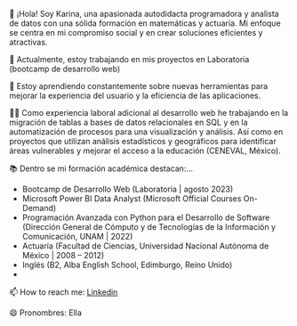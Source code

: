 💼 ¡Hola! Soy Karina, una apasionada autodidacta programadora y analista de datos con una sólida formación en matemáticas y actuaría. Mi enfoque se centra en mi compromiso social y en crear soluciones eficientes y atractivas.

🔭 Actualmente, estoy trabajando en mis proyectos en Laboratoria (bootcamp de desarrollo web)

🌱 Estoy aprendiendo constantemente sobre nuevas herramientas para mejorar la experiencia del usuario y la eficiencia de las aplicaciones.

👩‍💻 Como experiencia laboral adicional al desarrollo web he trabajando en la migración de tablas a bases de datos relacionales en SQL y en la automatización de procesos para una visualización y análisis. Así como en proyectos que utilizan análisis estadísticos y geográficos para identificar áreas vulnerables y mejorar el acceso a la educación (CENEVAL, México).
 
📚 Dentro se mi formación académica destacan:...
- Bootcamp de Desarrollo Web (Laboratoria | agosto 2023)
- Microsoft Power BI Data Analyst (Microsoft Official Courses On-Demand)
- Programación Avanzada con Python para el Desarrollo de Software (Dirección General de Cómputo y de Tecnologías de la Información y Comunicación, UNAM | 2022)
- Actuaría (Facultad de Ciencias, Universidad Nacional Autónoma de México | 2008 – 2012)
- Inglés (B2, Alba English School, Edimburgo, Reino Unido)
- 
📫 How to reach me: [Linkedin](https://www.linkedin.com/in/karina-miranda-ruiz/)

😄 Pronombres: Ella
